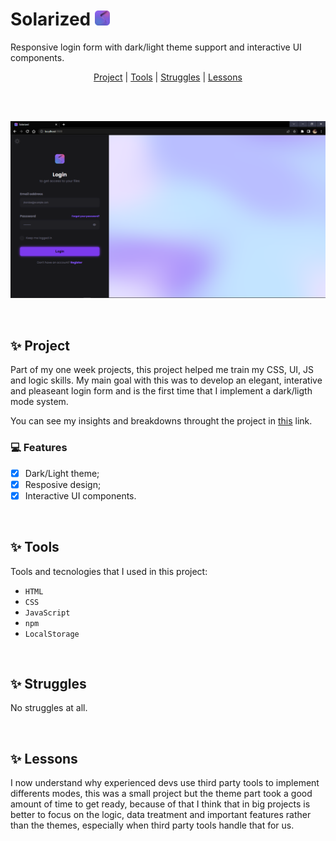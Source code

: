 # Solarized <img src='public/logo.svg' height='24px' width='24px' />

Responsive login form with dark/light theme support and interactive UI components.

<p align='center'>
  <a href='#-project'>Project</a> |
  <a href='#-tools'>Tools</a> |
  <a href='#-struggles'>Struggles<a> |
  <a href='#-lessons'>Lessons</a>
</p>

<br />
<br />

<p align='center'>
  <img src='.github/preview.png' alt='preview' />
</p>

<br />

## ✨ Project

Part of my one week projects, this project helped me train my CSS, UI, JS and logic skills. My main goal with this was to develop an elegant, interative and pleaseant login form and is the first time that I implement a dark/ligth mode system.

You can see my insights and breakdowns throught the project in [this](TODO.md) link.

### 💻 Features
  - [x] Dark/Light theme;
  - [x] Resposive design;
  - [x] Interactive UI components.

<br />

## ✨ Tools

Tools and tecnologies that I used in this project:

- `HTML`
- `CSS`
- `JavaScript`
- `npm`
- `LocalStorage`

<br />

## ✨ Struggles

No struggles at all.

<br />

## ✨ Lessons

I now understand why experienced devs use third party tools to implement differents modes, this was a small project but the theme part took a good amount of time to get ready, because of that I think that in big projects is better to focus on the logic, data treatment and important features rather than the themes, especially when third party tools handle that for us.
